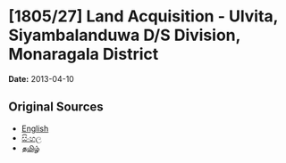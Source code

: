 # [1805/27] Land Acquisition - Ulvita, Siyambalanduwa D/S Division, Monaragala District

**Date:** 2013-04-10

## Original Sources

- [English](https://documents.gov.lk/view/extra-gazettes/2013/4/1805-27_E.pdf)
- [සිංහල](https://documents.gov.lk/view/extra-gazettes/2013/4/1805-27_S.pdf)
- [தமிழ்](https://documents.gov.lk/view/extra-gazettes/2013/4/1805-27_T.pdf)
